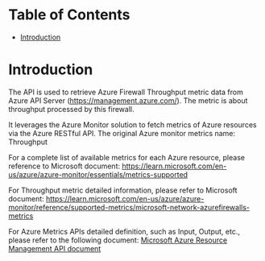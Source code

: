# Table of Contents
- [Introduction](#introduction)


# Introduction <a name="introduction"></a>
The API is used to retrieve Azure Firewall Throughput metric data from Azure API Server (https://management.azure.com/). The metric is about throughput processed by this firewall.



It leverages the Azure Monitor solution to fetch metrics of Azure resources via the Azure RESTful API. The original Azure monitor metrics name: Throughput



For a complete list of available metrics for each Azure resource, please reference to Microsoft document: https://learn.microsoft.com/en-us/azure/azure-monitor/essentials/metrics-supported

For Throughput metric detailed information, please refer to Microsoft document: https://learn.microsoft.com/en-us/azure/azure-monitor/reference/supported-metrics/microsoft-network-azurefirewalls-metrics

For Azure Metrics APIs detailed definition, such as Input, Output, etc., please refer to the following document:
[Microsoft Azure Resource Management API document](https://learn.microsoft.com/en-us/rest/api/monitor/metrics/list?view=rest-monitor-2023-10-01&tabs=HTTP)
